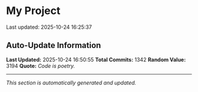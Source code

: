 # My Project


Last updated: 2025-10-24 16:25:37





































































































































































































































































































































































































































































































































































































































































































































































































































































































































































































































































































































































































































































































































































































































































































































































































































































































































































































## Auto-Update Information

**Last Updated:** 2025-10-24 16:50:55
**Total Commits:** 1342
**Random Value:** 3194
**Quote:** _Code is poetry._

---
_This section is automatically generated and updated._